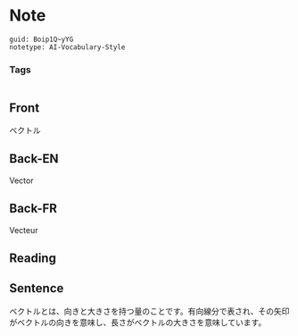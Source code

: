 # Note
```
guid: Boip1Q~yYG
notetype: AI-Vocabulary-Style
```

### Tags
```
```

## Front
ベクトル

## Back-EN
Vector

## Back-FR
Vecteur

## Reading


## Sentence
ベクトルとは、向きと大きさを持つ量のことです。有向線分で表され、その矢印がベクトルの向きを意味し、長さがベクトルの大きさを意味しています。
